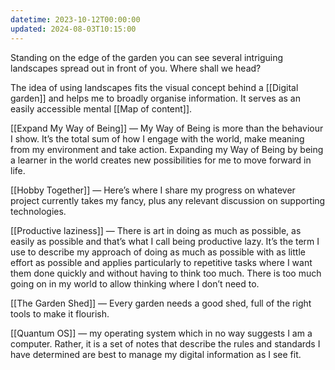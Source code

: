 ```yaml
---
datetime: 2023-10-12T00:00:00
updated: 2024-08-03T10:15:00
---
```

Standing on the edge of the garden you can see several intriguing landscapes spread out in front of you. Where shall we head?

The idea of using landscapes fits the visual concept behind a [[Digital garden]] and helps me to broadly organise information. It serves as an easily accessible mental [[Map of content]].

[[Expand My Way of Being]] — My Way of Being is more than the behaviour I show. It’s the total sum of how I engage with the world, make meaning from my environment and take action. Expanding my Way of Being by being a learner in the world creates new possibilities for me to move forward in life.

[[Hobby Together]] — Here’s where I share my progress on whatever project currently takes my fancy, plus any relevant discussion on supporting technologies.

[[Productive laziness]] — There is art in doing as much as possible, as easily as possible and that’s what I call being productive lazy. It’s the term I use to describe my approach of doing as much as possible with as little effort as possible and applies particularly to repetitive tasks where I want them done quickly and without having to think too much. There is too much going on in my world to allow thinking where I don’t need to.

[[The Garden Shed]] — Every garden needs a good shed, full of the right tools to make it flourish.

[[Quantum OS]] — my operating system which in no way suggests I am a computer. Rather, it is a set of notes that describe the rules and standards I have determined are best to manage my digital information as I see fit. 